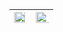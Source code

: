 <div width="100%"><a href="https://github.com/anuraghazra/github-readme-stats">

| <img align="left" height="100%" width="90%" src="https://github-readme-stats.vercel.app/api?username=MaxWolf-01&show_icons=true&theme=dark&count_private&=true&include_all_commits=true" /> |    <img align="left" width="150%" height="150%" src="https://github-readme-stats.vercel.app/api/top-langs/?username=MaxWolf-01&exclude_repo=TinfProject-2nd-Semester&theme=dark&layout=compact&count_private=true" />  |
|----------|:-------------:|
</div>





